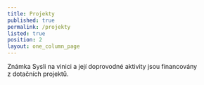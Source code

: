 ```yaml
---
title: Projekty
published: true
permalink: /projekty
listed: true
position: 2
layout: one_column_page
---
```

Známka Sysli na vinici a její doprovodné aktivity jsou financovány
z dotačních projektů.

